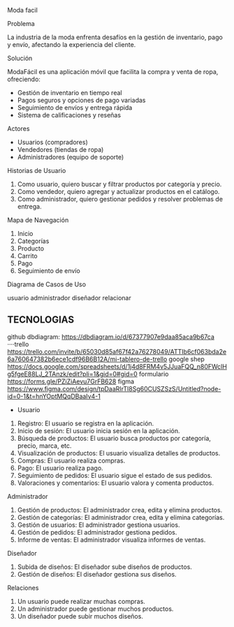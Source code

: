 Moda facil

Problema

La industria de la moda enfrenta desafíos en la gestión de inventario, pago y envío, afectando la experiencia del cliente.

Solución

ModaFácil es una aplicación móvil que facilita la compra y venta de ropa, ofreciendo:

- Gestión de inventario en tiempo real
- Pagos seguros y opciones de pago variadas
- Seguimiento de envíos y entrega rápida
- Sistema de calificaciones y reseñas

Actores

- Usuarios (compradores)
- Vendedores (tiendas de ropa)
- Administradores (equipo de soporte)

Historias de Usuario

1. Como usuario, quiero buscar y filtrar productos por categoría y precio.
2. Como vendedor, quiero agregar y actualizar productos en el catálogo.
3. Como administrador, quiero gestionar pedidos y resolver problemas de entrega.

Mapa de Navegación

1. Inicio
2. Categorías
3. Producto
4. Carrito
5. Pago
6. Seguimiento de envío

Diagrama de Casos de Uso

usuario
administrador 
diseñador
relacionar
## TECNOLOGIAS
github
dbdiagram: https://dbdiagram.io/d/67377907e9daa85aca9b67ca
····trello      https://trello.com/invite/b/65030d85af67f42a76278049/ATTIb6cf063bda2e6a760647382b6ece1cdf96B6B12A/mi-tablero-de-trello
google shep    https://docs.google.com/spreadsheets/d/1j4d8FRM4v5JJuaFQQ_n80FWclHg5fgeE88LJ_2TAnzk/edit?pli=1&gid=0#gid=0
formulario https://forms.gle/PZiZiAevu7GrFB628
 figma https://www.figma.com/design/tpDaaRIrTl8Sg60CUSZSzS/Untitled?node-id=0-1&t=hnYOptMQqDBaaIv4-1
  
- Usuario

1. Registro: El usuario se registra en la aplicación.
2. Inicio de sesión: El usuario inicia sesión en la aplicación.
3. Búsqueda de productos: El usuario busca productos por categoría, precio, marca, etc.
4. Visualización de productos: El usuario visualiza detalles de productos.
5. Compras: El usuario realiza compras.
6. Pago: El usuario realiza pago.
7. Seguimiento de pedidos: El usuario sigue el estado de sus pedidos.
8. Valoraciones y comentarios: El usuario valora y comenta productos.

Administrador

1. Gestión de productos: El administrador crea, edita y elimina productos.
2. Gestión de categorías: El administrador crea, edita y elimina categorías.
3. Gestión de usuarios: El administrador gestiona usuarios.
4. Gestión de pedidos: El administrador gestiona pedidos.
5. Informe de ventas: El administrador visualiza informes de ventas.

Diseñador

1. Subida de diseños: El diseñador sube diseños de productos.
2. Gestión de diseños: El diseñador gestiona sus diseños.

Relaciones

1. Un usuario puede realizar muchas compras.
2. Un administrador puede gestionar muchos productos.
3. Un diseñador puede subir muchos diseños.



